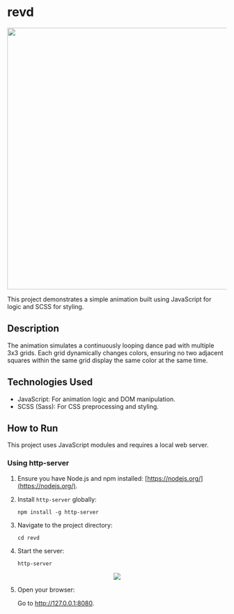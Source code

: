 # revd

<p align="center">
<img src="https://github.com/user-attachments/assets/413ff95a-830d-450d-9875-9eb93dea3b50" width="600"/>
</p>

This project demonstrates a simple animation built using JavaScript for logic and SCSS for styling.

## Description

The animation simulates a continuously looping dance pad with multiple 3x3 grids. Each grid dynamically changes colors, ensuring no two adjacent squares within the same grid display the same color at the same time.

## Technologies Used

*   JavaScript: For animation logic and DOM manipulation.
*   SCSS (Sass): For CSS preprocessing and styling.

## How to Run

This project uses JavaScript modules and requires a local web server.

### Using http-server

1. Ensure you have Node.js and npm installed: [https://nodejs.org/](https://nodejs.org/).

2.  Install `http-server` globally:

    ```
    npm install -g http-server
    ```

3.  Navigate to the project directory:

    ```
    cd revd
    ```

4.  Start the server:

    ```
    http-server
    ```
    
<p align="center">
<img src="https://github.com/user-attachments/assets/d154dcc5-b548-414e-9d1f-9185299bced2"/>
</p>



5.  Open your browser:

    Go to http://127.0.0.1:8080.
